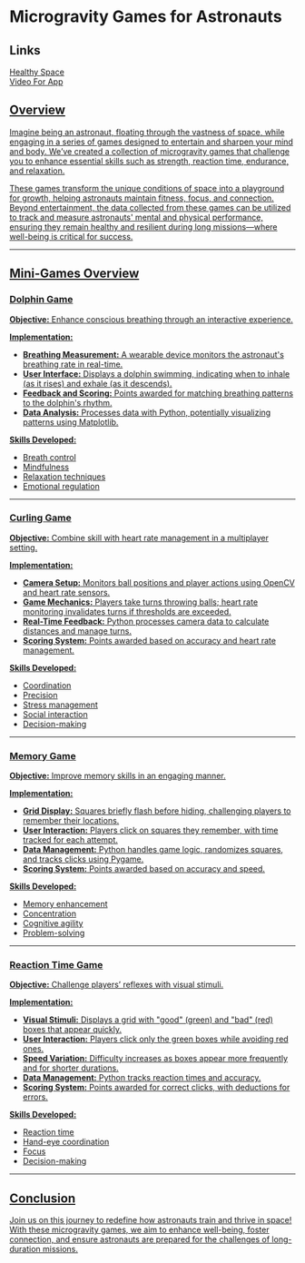 # Microgravity Games for Astronauts

## Links

<a href="https://www.figma.com/proto/iptOT00r5QBrTLGYQVSMAu/NSA-2024?node-id=2-5&t=5VetqGZDrr6j2OKj-1">Healthy Space
<br>
<a href="https://www.youtube.com/watch?v=d2D0qyUbe2c">Video For App

## Overview
Imagine being an astronaut, floating through the vastness of space, while engaging in a series of games designed to entertain and sharpen your mind and body. We’ve created a collection of microgravity games that challenge you to enhance essential skills such as strength, reaction time, endurance, and relaxation. 

These games transform the unique conditions of space into a playground for growth, helping astronauts maintain fitness, focus, and connection. Beyond entertainment, the data collected from these games can be utilized to track and measure astronauts' mental and physical performance, ensuring they remain healthy and resilient during long missions—where well-being is critical for success.

---

## Mini-Games Overview

### Dolphin Game
**Objective:** Enhance conscious breathing through an interactive experience.

**Implementation:**
- **Breathing Measurement:** A wearable device monitors the astronaut's breathing rate in real-time.
- **User Interface:** Displays a dolphin swimming, indicating when to inhale (as it rises) and exhale (as it descends).
- **Feedback and Scoring:** Points awarded for matching breathing patterns to the dolphin's rhythm.
- **Data Analysis:** Processes data with Python, potentially visualizing patterns using Matplotlib.

**Skills Developed:**
- Breath control
- Mindfulness
- Relaxation techniques
- Emotional regulation

---

### Curling Game
**Objective:** Combine skill with heart rate management in a multiplayer setting.

**Implementation:**
- **Camera Setup:** Monitors ball positions and player actions using OpenCV and heart rate sensors.
- **Game Mechanics:** Players take turns throwing balls; heart rate monitoring invalidates turns if thresholds are exceeded.
- **Real-Time Feedback:** Python processes camera data to calculate distances and manage turns.
- **Scoring System:** Points awarded based on accuracy and heart rate management.

**Skills Developed:**
- Coordination
- Precision
- Stress management
- Social interaction
- Decision-making

---

### Memory Game
**Objective:** Improve memory skills in an engaging manner.

**Implementation:**
- **Grid Display:** Squares briefly flash before hiding, challenging players to remember their locations.
- **User Interaction:** Players click on squares they remember, with time tracked for each attempt.
- **Data Management:** Python handles game logic, randomizes squares, and tracks clicks using Pygame.
- **Scoring System:** Points awarded based on accuracy and speed.

**Skills Developed:**
- Memory enhancement
- Concentration
- Cognitive agility
- Problem-solving

---

### Reaction Time Game
**Objective:** Challenge players’ reflexes with visual stimuli.

**Implementation:**
- **Visual Stimuli:** Displays a grid with "good" (green) and "bad" (red) boxes that appear quickly.
- **User Interaction:** Players click only the green boxes while avoiding red ones.
- **Speed Variation:** Difficulty increases as boxes appear more frequently and for shorter durations.
- **Data Management:** Python tracks reaction times and accuracy.
- **Scoring System:** Points awarded for correct clicks, with deductions for errors.

**Skills Developed:**
- Reaction time
- Hand-eye coordination
- Focus
- Decision-making

---

## Conclusion
Join us on this journey to redefine how astronauts train and thrive in space! With these microgravity games, we aim to enhance well-being, foster connection, and ensure astronauts are prepared for the challenges of long-duration missions.
